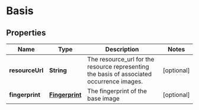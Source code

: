 
# Basis

## Properties
Name | Type | Description | Notes
------------ | ------------- | ------------- | -------------
**resourceUrl** | **String** | The resource_url for the resource representing the basis of associated occurrence images. |  [optional]
**fingerprint** | [**Fingerprint**](Fingerprint.md) | The fingerprint of the base image |  [optional]



